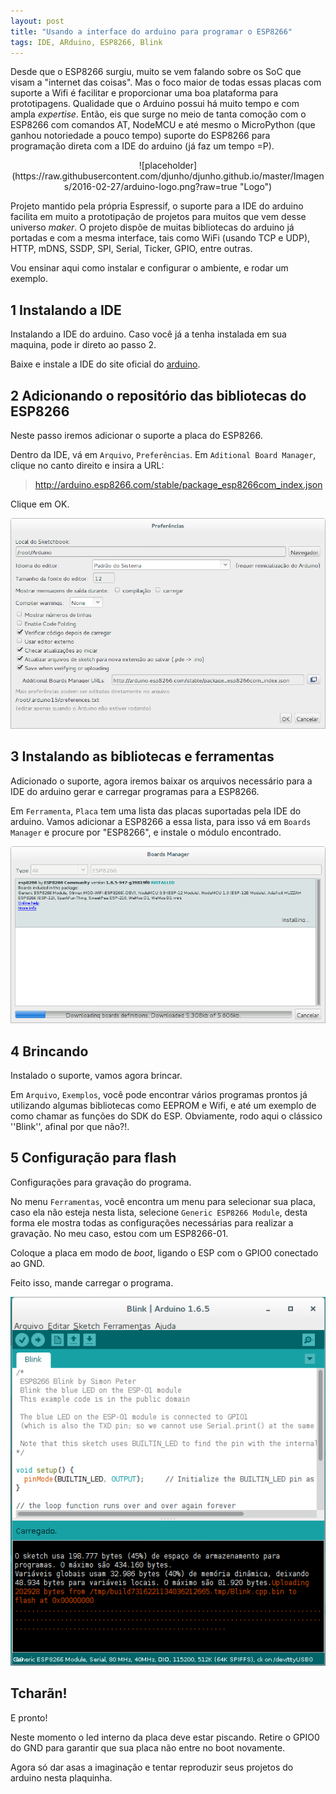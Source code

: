 ```yaml
---
layout: post
title: "Usando a interface do arduino para programar o ESP8266"
tags: IDE, ARduino, ESP8266, Blink
---
```


Desde que o ESP8266 surgiu, muito se vem falando sobre os SoC que visam a "internet das coisas". Mas o foco maior de todas essas placas com suporte a Wifi é facilitar e proporcionar uma boa plataforma para prototipagens. Qualidade que o Arduino possui há muito tempo e com ampla _expertise_. Então, eis que surge no meio de tanta comoção com o ESP8266 com comandos AT, NodeMCU e até mesmo o MicroPython (que ganhou notoriedade a pouco tempo) suporte do ESP8266 para programação direta com a IDE do arduino (já faz um tempo =P).

<center>
![placeholder](https://raw.githubusercontent.com/djunho/djunho.github.io/master/Imagens/2016-02-27/arduino-logo.png?raw=true "Logo")
</center>

<!-- more -->

Projeto mantido pela própria Espressif, o suporte para a IDE do arduino facilita em muito a prototipação de projetos para muitos que vem desse universo _maker_. O projeto dispõe de muitas bibliotecas do arduino já portadas e com a mesma interface, tais como WiFi (usando TCP e UDP), HTTP, mDNS, SSDP, SPI, Serial, Ticker, GPIO, entre outras.

Vou ensinar aqui como instalar e configurar o ambiente, e rodar um exemplo.

## 1 Instalando a IDE
Instalando a IDE do arduino. Caso você já a tenha instalada em sua maquina, pode ir direto ao passo 2.

Baixe e instale a IDE do site oficial do [arduino](http://arduino.cc/).

## 2 Adicionando o repositório das bibliotecas do ESP8266
Neste passo iremos adicionar o suporte a placa do ESP8266.

Dentro da IDE, vá em `Arquivo`, `Preferências`. Em `Aditional Board Manager`, clique no canto direito e insira a URL:

> http://arduino.esp8266.com/stable/package_esp8266com_index.json

Clique em OK.

![placeholder](https://raw.githubusercontent.com/djunho/djunho.github.io/master/Imagens/2016-02-27/arduino-preferences.png?raw=true "Preferences")

## 3 Instalando as bibliotecas e ferramentas
Adicionado o suporte, agora iremos baixar os arquivos necessário para a IDE do arduino gerar e carregar programas para a ESP8266.

Em `Ferramenta`, `Placa` tem uma lista das placas suportadas pela IDE do arduino. Vamos adicionar a ESP8266 a essa lista, para isso vá em `Boards Manager` e procure por "ESP8266", e instale o módulo encontrado.

![placeholder](https://raw.githubusercontent.com/djunho/djunho.github.io/master/Imagens/2016-02-27/arduino-boardsmanager-esp.png?raw=true "Boards Manager")

## 4 Brincando
Instalado o suporte, vamos agora brincar.

Em `Arquivo`, `Exemplos`, você pode encontrar vários programas prontos já utilizando algumas bibliotecas como EEPROM e Wifi, e até um exemplo de como chamar as funções do SDK do ESP. Obviamente, rodo aqui o clássico ''Blink'', afinal por que não?!.

## 5 Configuração para flash
Configurações para gravação do programa.

No menu `Ferramentas`, você encontra um menu para selecionar sua placa, caso ela não esteja nesta lista, selecione `Generic ESP8266 Module`, desta forma ele mostra todas as configurações necessárias para realizar a gravação.
No meu caso, estou com um ESP8266-01.

Coloque a placa em modo de *boot*, ligando o ESP com o GPIO0 conectado ao GND.

Feito isso, mande carregar o programa.

![placeholder](https://raw.githubusercontent.com/djunho/djunho.github.io/master/Imagens/2016-02-27/arduino-loader-esp.png?raw=true "Carregando programa")

## Tcharãn!
E pronto!

Neste momento o led interno da placa deve estar piscando. Retire o GPIO0 do GND para garantir que sua placa não entre no boot novamente.

Agora só dar asas a imaginação e tentar reproduzir seus projetos do arduino nesta plaquinha.
